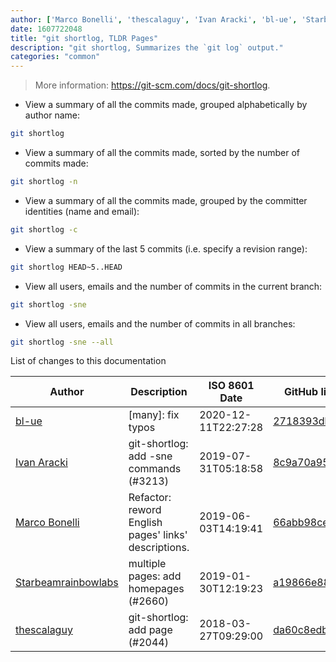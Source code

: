 ```yaml
---
author: ['Marco Bonelli', 'thescalaguy', 'Ivan Aracki', 'bl-ue', 'Starbeamrainbowlabs']
date: 1607722048
title: "git shortlog, TLDR Pages"
description: "git shortlog, Summarizes the `git log` output."
categories: "common"
---
```

> More information: <https://git-scm.com/docs/git-shortlog>.

- View a summary of all the commits made, grouped alphabetically by author name:

```bash
git shortlog
```

- View a summary of all the commits made, sorted by the number of commits made:

```bash
git shortlog -n
```

- View a summary of all the commits made, grouped by the committer identities (name and email):

```bash
git shortlog -c
```

- View a summary of the last 5 commits (i.e. specify a revision range):

```bash
git shortlog HEAD~5..HEAD
```

- View all users, emails and the number of commits in the current branch:

```bash
git shortlog -sne
```

- View all users, emails and the number of commits in all branches:

```bash
git shortlog -sne --all
```
List of changes to this documentation


Author | Description | ISO 8601 Date | GitHub link
------|-----|-----|-----
[bl-ue](mailto:54780737+bl-ue@users.noreply.github.com) | [many]: fix typos | 2020-12-11T22:27:28 | [2718393db1a3](https://github.com/tldr-pages/tldr/commit/2718393db1a358b04f94effb6a8b16e61647fb0b)
[Ivan Aracki](mailto:aracki.ivan@gmail.com) | git-shortlog: add -sne commands (#3213) | 2019-07-31T05:18:58 | [8c9a70a95708](https://github.com/tldr-pages/tldr/commit/8c9a70a957086b671f0cc12cd789f222eefe917c)
[Marco Bonelli](mailto:marco@mebeim.net) | Refactor: reword English pages' links' descriptions. | 2019-06-03T14:19:41 | [66abb98ce935](https://github.com/tldr-pages/tldr/commit/66abb98ce935c0f4516bf30c4d6da72180d5a3ab)
[Starbeamrainbowlabs](mailto:sbrl@starbeamrainbowlabs.com) | multiple pages: add homepages (#2660) | 2019-01-30T12:19:23 | [a19866e88add](https://github.com/tldr-pages/tldr/commit/a19866e88addb239484637579b17e7c6ea9b53aa)
[thescalaguy](mailto:fasihxkhatib@gmail.com) | git-shortlog: add page (#2044) | 2018-03-27T09:29:00 | [da60c8edb1f7](https://github.com/tldr-pages/tldr/commit/da60c8edb1f7da368af6e9ea4cdab6b83ec8a2c7)

